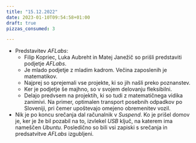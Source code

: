 ```yaml
---
title: "15.12.2022"
date: 2023-01-10T09:54:58+01:00
draft: true
pizzas_consumed: 3

---
```


- Predstavitev *AFLabs*:
  - Filip Kopriec,  Luka Aubreht in Matej Janežič so prišli predstaviti podjetje *AFLabs*.
  - Je mlado podjetje z mladim kadrom. Večina zaposlenih je matematikov.
  - Najprej so sprejemali vse projekte, ki so jih našli preko poznanstev.
  - Ker je podjetje še majhno, so v svojem delovanju fleksibilni.
  - Delajo predvsem na projektih, ki so tudi z matematičnega vidika zanimivi. Na primer, optimalen transport posebnih odpadkov po Sloveniji, pri čemer upoštevajo omejeno obremenitev vozil.
- Nik je po koncu srečanja dal računalnik v *Suspend*. Ko je prišel domov je, ker je že bil pozabil na to, izvlekel *USB* ključ, na katerem ima nameščen *Ubuntu*. Posledično so bili vsi zapiski s srečanja in predsatvitve *AFLabs* izgubljeni.
